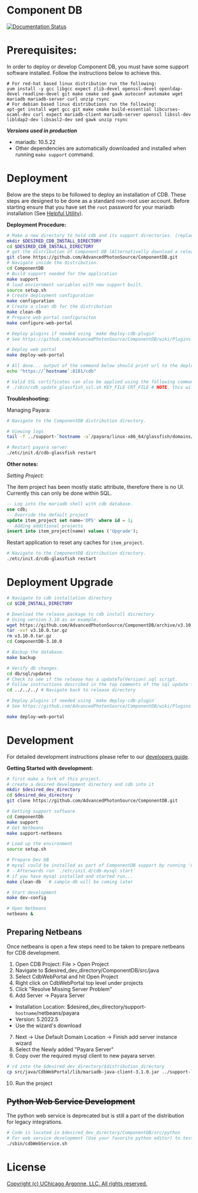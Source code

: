 # Component DB

[![Documentation Status](https://readthedocs.org/projects/componentdb/badge/?version=latest)](http://componentdb.readthedocs.io/en/latest/?badge=latest)

# Prerequisites:

In order to deploy or develop Component DB, you must have some support software installed. Follow the instructions below to achieve this.
    
    # For red-hat based linux distribution run the following:
    yum install -y gcc libgcc expect zlib-devel openssl-devel openldap-devel readline-devel git make cmake sed gawk autoconf automake wget mariadb mariadb-server curl unzip rsync
    # For debian based linux distributions run the following:
    apt-get install wget gcc git make cmake build-essential libcurses-ocaml-dev curl expect mariadb-client mariadb-server openssl libssl-dev libldap2-dev libsasl2-dev sed gawk unzip rsync

***Versions used in production***
- mariadb: 10.5.22
- Other dependencies are automatically downloaded and installed when running `make support` command.


# Deployment
[//]: # "For detailed deployment instructions please refer to our [administrators guide](https://confluence.aps.anl.gov/display/APSUCMS/Administrator+Guide)."
Below are the steps to be followed to deploy an installation of CDB. These steps are designed to be done as a standard non-root user account. Before starting ensure that you have set the `root` password for your mariadb installation (See [Helpful Utility](https://mariadb.com/kb/en/mariadb-secure-installation/)).

**Deployment Procedure:**

```sh
# Make a new directory to hold cdb and its support directories. (replace or set DESIRED_CDB_INSTALL_DIRECTORY var with a unix directory.)
mkdir $DESIRED_CDB_INSTALL_DIRECTORY
cd $DESIRED_CDB_INSTALL_DIRECTORY 
# get the distribution of Component DB (Alternativelly download a release zip and unzip it). 
git clone https://github.com/AdvancedPhotonSource/ComponentDB.git
# Navigate inside the distribution. 
cd ComponentDB
# Build support needed for the application
make support
# load enviornment variables with new support built. 
source setup.sh    
# Create deployment configuration
make configuration
# Create a clean db for the distribution 
make clean-db
# Prepare web portal configuraiton
make configure-web-portal

# Deploy plugins if needed using `make deploy-cdb-plugin`
# See https://github.com/AdvancedPhotonSource/ComponentDB/wiki/Plugins

# Deploy web portal
make deploy-web-portal    

# All done... output of the command below should print url to the deployed portal. 
echo "https://`hostname`:8181/cdb"

# Valid SSL certificates can also be applied using the following command:
# ./sbin/cdb_update_glassfish_ssl.sh KEY_FILE CRT_FILE # NOTE, this will prompt for the master password set during the `make support` step. 
```

**Troubleshooting:**

Managing Payara:
```sh
# Navigate to the ComponentDB distribution directory. 

# Viewing logs
tail -f ../support-`hostname -a`/payara/linux-x86_64/glassfish/domains/production/logs/server.log

# Restart payara server
./etc/init.d/cdb-glassfish restart
```

**Other notes:**

*Setting Project:*

The item project has been mostly static attribute, therefore there is no UI. Currently this can only be done within SQL. 
```sql
-- Log into the mariadb shell with cdb database. 
use cdb;
-- Override the default project
update item_project set name='OPS' where id = 1;
-- Adding additional projects 
insert into item_project(name) values ('Upgrade');
```
Restart application to reset any caches for `item_project`. 
```sh
# Navigate to the ComponentDB distribution directory. 
./etc/init.d/cdb-glassfish restart
```

# Deployment Upgrade
```sh
# Navigate to cdb installation directory
cd $CDB_INSTALL_DIRECTORY

# Download the release package to cdb install dicrectory
# Using version 3.10 as an example. 
wget https://github.com/AdvancedPhotonSource/ComponentDB/archive/v3.10.0.tar.gz
tar -xvf v3.10.0.tar.gz
rm v3.10.0.tar.gz
cd ComponentDB-3.10.0

# Backup the database. 
make backup

# Verify db changes. 
cd db/sql/updates
# Check to see if the release has a updateTo(Version).sql script. 
# Follow instructions described in the top comments of the sql update file.
cd ../../../ # Navigate back to release directory

# Deploy plugins if needed using `make deploy-cdb-plugin`
# See https://github.com/AdvancedPhotonSource/ComponentDB/wiki/Plugins

make deploy-web-portal
```
    
# Development 
For detailed development instructions please refer to our [developers guide](https://confluence.aps.anl.gov/display/APSUCMS/Developer+Guide). 

**Getting Started with development:**

```sh
# first make a fork of this project. 
# create a desired development directory and cdb into it
mkdir $desired_dev_directory
cd $desired_dev_directory
git clone https://github.com/AdvancedPhotonSource/ComponentDB.git

# Getting support software
cd ComponentDb
make support 
# Get Netbeans
make support-netbeans

# Load up the environment 
source setup.sh

# Prepare Dev DB    
# mysql could be installed as part of ComponentDB support by running 'make support-mysql' 
# - Afterwards run `./etc/init.d/cdb-mysql start`
# if you have mysql installed and started run...
make clean-db   # sample-db will be coming later 

# Start development
make dev-config     

# Open Netbeans
netbeans & 
```

## Preparing Netbeans
Once netbeans is open a few steps need to be taken to prepare netbeans for CDB development.
1. Open CDB Project: File > Open Project
2. Navigate to $desired_dev_directory/ComponentDB/src/java
3. Select CdbWebPortal and hit Open Project
4. Right click on CdbWebPortal top level under projects
5. Click "Resolve Missing Server Problem"
6. Add Server -> Payara Server
  - Installation Location: $desired_dev_directory/support-`hostname`/netbeans/payara
  - Version: 5.2022.5
  - Use the wizard's download 
7. Next -> Use Default Domain Location -> Finish add server instance wizard
8. Select the Newly added "Payara Server"
9. Copy over the required mysql client to new payara server. 
```sh 
# cd into the $desired_dev_directory/$distribution_directory
cp src/java/CdbWebPortal/lib/mariadb-java-client-3.1.0.jar ../support-`hostname`/netbeans/payara/glassfish/domains/domain1/lib/
```
10. Run the project

## ~~Python Web Service Development~~
The python web service is deprecated but is still a part of the distribution for legacy integrations. 

```sh
# Code is located in $desired_dev_directory/ComponentDB/src/python
# For web service development (Use your favorite python editor) to test run web service using:
./sbin/cdbWebService.sh
```
    
# License
[Copyright (c) UChicago Argonne, LLC. All rights reserved.](https://github.com/AdvancedPhotonSource/ComponentDB/blob/master/LICENSE)
